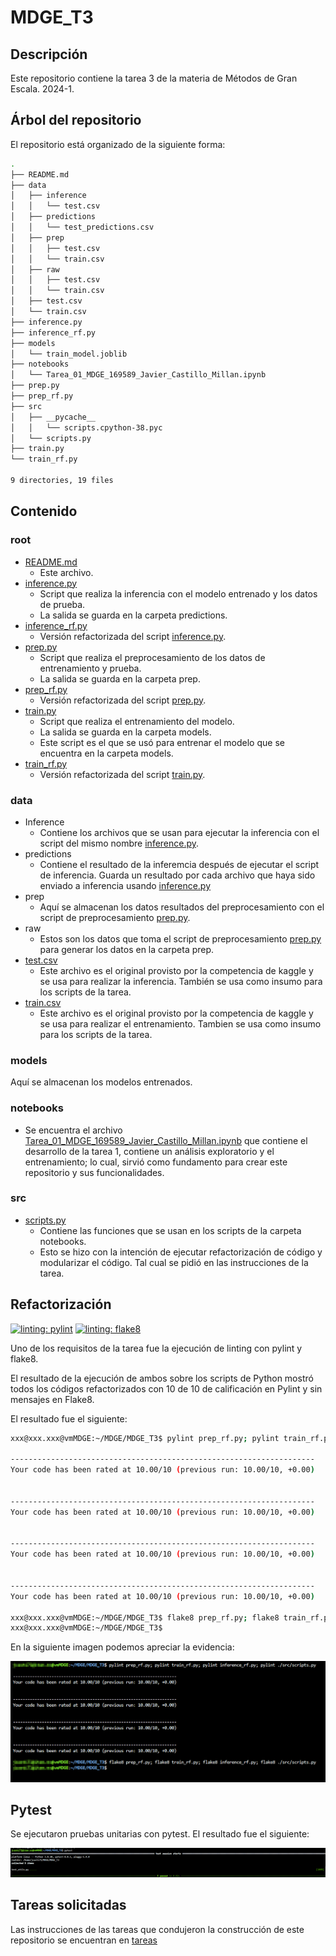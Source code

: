 # MDGE_T3

## Descripción

Este repositorio contiene la tarea 3 de la materia de Métodos de Gran Escala. 2024-1.

## Árbol del repositorio

El repositorio está organizado de la siguiente forma:

```bash
.
├── README.md
├── data
│   ├── inference
│   │   └── test.csv
│   ├── predictions
│   │   └── test_predictions.csv
│   ├── prep
│   │   ├── test.csv
│   │   └── train.csv
│   ├── raw
│   │   ├── test.csv
│   │   └── train.csv
│   ├── test.csv
│   └── train.csv
├── inference.py
├── inference_rf.py
├── models
│   └── train_model.joblib
├── notebooks
│   └── Tarea_01_MDGE_169589_Javier_Castillo_Millan.ipynb
├── prep.py
├── prep_rf.py
├── src
│   ├── __pycache__
│   │   └── scripts.cpython-38.pyc
│   └── scripts.py
├── train.py
└── train_rf.py

9 directories, 19 files
```

## Contenido

### root

- [README.md](README.md)
  - Este archivo.
- [inference.py](inference.py)
  - Script que realiza la inferencia con el modelo entrenado y los datos de prueba.
  - La salida se guarda en la carpeta predictions.
- [inference_rf.py](inference_rf.py)
  - Versión refactorizada del script [inference.py](inference.py).
- [prep.py](prep.py)
  - Script que realiza el preprocesamiento de los datos de entrenamiento y prueba.
  - La salida se guarda en la carpeta prep.
- [prep_rf.py](prep_rf.py)
  - Versión refactorizada del script [prep.py](prep.py).
- [train.py](train.py)
  - Script que realiza el entrenamiento del modelo.
  - La salida se guarda en la carpeta models.
  - Este script es el que se usó para entrenar el modelo que se encuentra en la carpeta models.
- [train_rf.py](train_rf.py)
  - Versión refactorizada del script [train.py](train.py).

### data

- Inference
  - Contiene los archivos que se usan para ejecutar la inferencia con el script del mismo nombre [inference.py](inference.py).
- predictions
  - Contiene el resultado de la inferemcia después de ejecutar el script de inferencia. Guarda un resultado por cada archivo que haya sido enviado a inferencia usando [inference.py](inference.py)
- prep
  - Aquí se almacenan los datos resultados del preprocesamiento con el script de preprocesamiento [prep.py](prep.py).
- raw
  - Estos son los datos que toma el script de preprocesamiento [prep.py](prep.py) para generar los datos en la carpeta prep.
- [test.csv](data/test.csv)
  - Este archivo es el original provisto por la competencia de kaggle y se usa para realizar la inferencia. También se usa como insumo para los scripts de la tarea.
- [train.csv](data/train.csv)
  - Este archivo es el original provisto por la competencia de kaggle y se usa para realizar el entrenamiento. Tambien se usa como insumo para los scripts de la tarea.

### models

Aquí se almacenan los modelos entrenados.

### notebooks

- Se encuentra el archivo [Tarea_01_MDGE_169589_Javier_Castillo_Millan.ipynb](Tarea_01_MDGE_169589_Javier_Castillo_Millan.ipynb) que contiene el desarrollo de la tarea 1, contiene un análisis exploratorio y el entrenamiento; lo cual, sirvió como fundamento para crear este repositorio y sus funcionalidades.

### src

- [scripts.py](src/scripts.py)
  - Contiene las funciones que se usan en los scripts de la carpeta notebooks.
  - Esto se hizo con la intención de ejecutar refactorización de código y modularizar el código. Tal cual se pidió en las instrucciones de la tarea.

## Refactorización

[![linting: pylint](https://img.shields.io/badge/linting-pylint-yellowgreen)](https://github.com/pylint-dev/pylint)
[![linting: flake8](https://img.shields.io/badge/linting-flake8-yellowgreen)](https://flake8.pycqa.org/en/latest/)

Uno de los requisitos de la tarea fue la ejecución de linting con pylint y flake8.

El resultado de la ejecución de ambos sobre los scripts de Python mostró todos los códigos refactorizados con 10 de 10 de calificación en Pylint y sin mensajes en Flake8.

El resultado fue el siguiente:

```bash
xxx@xxx.xxx@vmMDGE:~/MDGE/MDGE_T3$ pylint prep_rf.py; pylint train_rf.py; pylint inference_rf.py; pylint ./src/scripts.py 

--------------------------------------------------------------------
Your code has been rated at 10.00/10 (previous run: 10.00/10, +0.00)


--------------------------------------------------------------------
Your code has been rated at 10.00/10 (previous run: 10.00/10, +0.00)


--------------------------------------------------------------------
Your code has been rated at 10.00/10 (previous run: 10.00/10, +0.00)


--------------------------------------------------------------------
Your code has been rated at 10.00/10 (previous run: 10.00/10, +0.00)

xxx@xxx.xxx@vmMDGE:~/MDGE/MDGE_T3$ flake8 prep_rf.py; flake8 train_rf.py; flake8 inference_rf.py; flake8 ./src/scripts.py 
xxx@xxx.xxx@vmMDGE:~/MDGE/MDGE_T3$ 
```

En la siguiente imagen podemos apreciar la evidencia:

![linting](lint_proof.png)

## Pytest

Se ejecutaron pruebas unitarias con pytest. El resultado fue el siguiente:

![pytest](test_proof.png)

## Tareas solicitadas

Las instrucciones de las tareas que condujeron la construcción de este repositorio se encuentran en [tareas](https://github.com/Druizm128/arquitectura_de_producto_de_datos_2024/tree/main/tareas)

